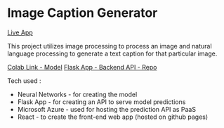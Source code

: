 # Image Caption Generator

[Live App](https://lookb4uleap.github.io/project_Image_Caption/)

This project utilizes image processing to process an image and natural language processing to generate a text caption for that particular image.

[Colab Link - Model](https://colab.research.google.com/drive/1C0yy4ORhGkaOZMuoTkTWRq11Euzu1EMm?usp=sharing)
[Flask App - Backend API - Repo](https://github.com/lookB4Uleap/project_Captioneer_API)

Tech used :
- Neural Networks - for creating the model
- Flask App - for creating an API to serve model predictions
- Microsoft Azure - used for hosting the prediction API as PaaS
- React - to create the front-end web app (hosted on github pages)